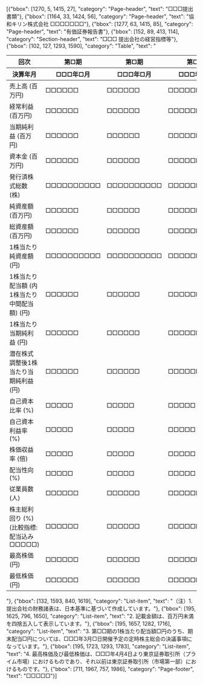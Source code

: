 [{"bbox": [1270, 5, 1415, 27], "category": "Page-header", "text": "□□□提出書類"}, {"bbox": [1164, 33, 1424, 56], "category": "Page-header", "text": "協和キリン株式会社 □□□□□□□"}, {"bbox": [1277, 63, 1415, 85], "category": "Page-header", "text": "有価証券報告書"}, {"bbox": [152, 89, 413, 114], "category": "Section-header", "text": "□□□ 提出会社の経営指標等"}, {"bbox": [102, 127, 1293, 1590], "category": "Table", "text": "<table><thead><tr><th>回次</th><th>第□期</th><th>第□期</th><th>第□期</th><th>第□期</th><th>第□期</th></tr><tr><th>決算年月</th><th>□□□年□月</th><th>□□□年□月</th><th>□□□年□月</th><th>□□□年□月</th><th>□□□年□月</th></tr></thead><tbody><tr><td>売上高 (百万円)</td><td>□□□□□□</td><td>□□□□□□</td><td>□□□□□□</td><td>□□□□□□</td><td>□□□□□□</td></tr><tr><td>経常利益 (百万円)</td><td>□□□□□□</td><td>□□□□□□</td><td>□□□□□□</td><td>□□□□□□</td><td>□□□□□□</td></tr><tr><td>当期純利益 (百万円)</td><td>□□□□□□</td><td>□□□□□□</td><td>□□□□□□</td><td>□□□□□□</td><td>□□□□□□</td></tr><tr><td>資本金 (百万円)</td><td>□□□□□□</td><td>□□□□□□</td><td>□□□□□□</td><td>□□□□□□</td><td>□□□□□□</td></tr><tr><td>発行済株式総数 (株)</td><td>□□□□□□□□□□</td><td>□□□□□□□□□□</td><td>□□□□□□□□□□</td><td>□□□□□□□□□□</td><td>□□□□□□□□□□</td></tr><tr><td>純資産額 (百万円)</td><td>□□□□□□</td><td>□□□□□□</td><td>□□□□□□</td><td>□□□□□□</td><td>□□□□□□</td></tr><tr><td>総資産額 (百万円)</td><td>□□□□□□</td><td>□□□□□□</td><td>□□□□□□</td><td>□□□□□□</td><td>□□□□□□</td></tr><tr><td>1株当たり純資産額 (円)</td><td>□□□□□□□□□□</td><td>□□□□□□□□□□</td><td>□□□□□□□□□□</td><td>□□□□□□□□□□</td><td>□□□□□□□□□□</td></tr><tr><td>1株当たり配当額 (内1株当たり中間配当額) (円)</td><td>□□□□□□</td><td>□□□□□□</td><td>□□□□□□</td><td>□□□□□□</td><td>□□□□□□</td></tr><tr><td>1株当たり当期純利益 (円)</td><td>□□□□□□</td><td>□□□□□□</td><td>□□□□□□</td><td>□□□□□□</td><td>□□□□□□</td></tr><tr><td>潜在株式調整後1株当たり当期純利益 (円)</td><td>□□□□□□</td><td>□□□□□□</td><td>□□□□□□</td><td>□□□□□□</td><td>□□□□□□</td></tr><tr><td>自己資本比率 (%)</td><td>□□□□□</td><td>□□□□□</td><td>□□□□□</td><td>□□□□□</td><td>□□□□□</td></tr><tr><td>自己資本利益率 (%)</td><td>□□□□□</td><td>□□□□□</td><td>□□□□□</td><td>□□□□□</td><td>□□□□□</td></tr><tr><td>株価収益率 (倍)</td><td>□□□□□</td><td>□□□□□</td><td>□□□□□</td><td>□□□□□</td><td>□□□□□</td></tr><tr><td>配当性向 (%)</td><td>□□□□□</td><td>□□□□□</td><td>□□□□□</td><td>□□□□□</td><td>□□□□□</td></tr><tr><td>従業員数 (人)</td><td>□□□□□□</td><td>□□□□□□</td><td>□□□□□□</td><td>□□□□□□</td><td>□□□□□□</td></tr><tr><td>株主総利回り (%) (比較指標:配当込み□□□□□)</td><td>□□□□□□</td><td>□□□□□□</td><td>□□□□□□</td><td>□□□□□□</td><td>□□□□□□</td></tr><tr><td>最高株価 (円)</td><td>□□□□□□</td><td>□□□□□□</td><td>□□□□□□</td><td>□□□□□□</td><td>□□□□□□</td></tr><tr><td>最低株価 (円)</td><td>□□□□□□</td><td>□□□□□□</td><td>□□□□□□</td><td>□□□□□□</td><td>□□□□□□</td></tr></tbody></table>"}, {"bbox": [132, 1593, 840, 1619], "category": "List-item", "text": "（注）1. 提出会社の財務諸表は、日本基準に基づいて作成しています。"}, {"bbox": [195, 1625, 796, 1650], "category": "List-item", "text": "2. 記載金額は、百万円未満を四捨五入して表示しています。"}, {"bbox": [195, 1657, 1282, 1716], "category": "List-item", "text": "3. 第□□期の1株当たり配当額□円のうち、期末配当□円については、□□□年3月□日開催予定の定時株主総会の決議事項になっています。"}, {"bbox": [195, 1723, 1293, 1783], "category": "List-item", "text": "4. 最高株価及び最低株価は、□□□年4月4日より東京証券取引所（プライム市場）におけるものであり、それ以前は東京証券取引所（市場第一部）におけるものです。"}, {"bbox": [711, 1967, 757, 1986], "category": "Page-footer", "text": "□□□□□"}]